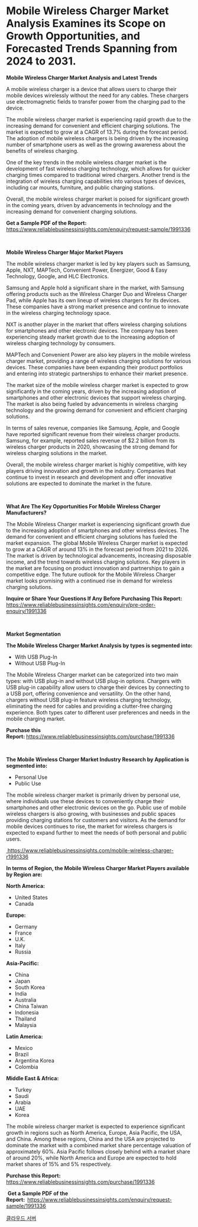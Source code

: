 <p><h1>Mobile Wireless Charger Market Analysis Examines its Scope on Growth Opportunities, and Forecasted Trends Spanning from 2024 to 2031.</h1></p><p><strong>Mobile Wireless Charger Market Analysis and Latest Trends</strong></p>
<p><p>A mobile wireless charger is a device that allows users to charge their mobile devices wirelessly without the need for any cables. These chargers use electromagnetic fields to transfer power from the charging pad to the device.</p><p>The mobile wireless charger market is experiencing rapid growth due to the increasing demand for convenient and efficient charging solutions. The market is expected to grow at a CAGR of 13.7% during the forecast period. The adoption of mobile wireless chargers is being driven by the increasing number of smartphone users as well as the growing awareness about the benefits of wireless charging.</p><p>One of the key trends in the mobile wireless charger market is the development of fast wireless charging technology, which allows for quicker charging times compared to traditional wired chargers. Another trend is the integration of wireless charging capabilities into various types of devices, including car mounts, furniture, and public charging stations.</p><p>Overall, the mobile wireless charger market is poised for significant growth in the coming years, driven by advancements in technology and the increasing demand for convenient charging solutions.</p></p>
<p><strong>Get a Sample PDF of the Report:&nbsp;</strong> <a href="https://www.reliablebusinessinsights.com/enquiry/request-sample/1991336">https://www.reliablebusinessinsights.com/enquiry/request-sample/1991336</a></p>
<p>&nbsp;</p>
<p><strong>Mobile Wireless Charger Major Market Players</strong></p>
<p><p>The mobile wireless charger market is led by key players such as Samsung, Apple, NXT, MAPTech, Convenient Power, Energizer, Good & Easy Technology, Google, and HLC Electronics. </p><p>Samsung and Apple hold a significant share in the market, with Samsung offering products such as the Wireless Charger Duo and Wireless Charger Pad, while Apple has its own lineup of wireless chargers for its devices. These companies have a strong market presence and continue to innovate in the wireless charging technology space.</p><p>NXT is another player in the market that offers wireless charging solutions for smartphones and other electronic devices. The company has been experiencing steady market growth due to the increasing adoption of wireless charging technology by consumers.</p><p>MAPTech and Convenient Power are also key players in the mobile wireless charger market, providing a range of wireless charging solutions for various devices. These companies have been expanding their product portfolios and entering into strategic partnerships to enhance their market presence.</p><p>The market size of the mobile wireless charger market is expected to grow significantly in the coming years, driven by the increasing adoption of smartphones and other electronic devices that support wireless charging. The market is also being fueled by advancements in wireless charging technology and the growing demand for convenient and efficient charging solutions.</p><p>In terms of sales revenue, companies like Samsung, Apple, and Google have reported significant revenue from their wireless charger products. Samsung, for example, reported sales revenue of $2.2 billion from its wireless charger products in 2020, showcasing the strong demand for wireless charging solutions in the market.</p><p>Overall, the mobile wireless charger market is highly competitive, with key players driving innovation and growth in the industry. Companies that continue to invest in research and development and offer innovative solutions are expected to dominate the market in the future.</p></p>
<p>&nbsp;</p>
<p><strong>What Are The Key Opportunities For Mobile Wireless Charger Manufacturers?</strong></p>
<p><p>The Mobile Wireless Charger market is experiencing significant growth due to the increasing adoption of smartphones and other wireless devices. The demand for convenient and efficient charging solutions has fueled the market expansion. The global Mobile Wireless Charger market is expected to grow at a CAGR of around 13% in the forecast period from 2021 to 2026. The market is driven by technological advancements, increasing disposable income, and the trend towards wireless charging solutions. Key players in the market are focusing on product innovation and partnerships to gain a competitive edge. The future outlook for the Mobile Wireless Charger market looks promising with a continued rise in demand for wireless charging solutions.</p></p>
<p><strong>Inquire or Share Your Questions If Any Before Purchasing This Report:</strong> <a href="https://www.reliablebusinessinsights.com/enquiry/pre-order-enquiry/1991336">https://www.reliablebusinessinsights.com/enquiry/pre-order-enquiry/1991336</a></p>
<p>&nbsp;</p>
<p><strong>Market Segmentation</strong></p>
<p><strong>The Mobile Wireless Charger Market Analysis by types is segmented into:</strong></p>
<p><ul><li>With USB Plug-In</li><li>Without USB Plug-In</li></ul></p>
<p><p>The Mobile Wireless Charger market can be categorized into two main types: with USB plug-in and without USB plug-in options. Chargers with USB plug-in capability allow users to charge their devices by connecting to a USB port, offering convenience and versatility. On the other hand, chargers without USB plug-in feature wireless charging technology, eliminating the need for cables and providing a clutter-free charging experience. Both types cater to different user preferences and needs in the mobile charging market.</p></p>
<p><strong>Purchase this Report:&nbsp;</strong><a href="https://www.reliablebusinessinsights.com/purchase/1991336">https://www.reliablebusinessinsights.com/purchase/1991336</a></p>
<p>&nbsp;</p>
<p><strong>The Mobile Wireless Charger Market Industry Research by Application is segmented into:</strong></p>
<p><ul><li>Personal Use</li><li>Public Use</li></ul></p>
<p><p>The mobile wireless charger market is primarily driven by personal use, where individuals use these devices to conveniently charge their smartphones and other electronic devices on the go. Public use of mobile wireless chargers is also growing, with businesses and public spaces providing charging stations for customers and visitors. As the demand for mobile devices continues to rise, the market for wireless chargers is expected to expand further to meet the needs of both personal and public users.</p></p>
<p><a href="https://www.reliablebusinessinsights.com/mobile-wireless-charger-r1991336">&nbsp;https://www.reliablebusinessinsights.com/mobile-wireless-charger-r1991336</a></p>
<p><strong>In terms of Region, the Mobile Wireless Charger Market Players available by Region are:</strong></p>
<p>
    <p> <strong> North America: </strong>
        <ul>
            <li>United States</li>
            <li>Canada</li>
        </ul>
        </p> 
    <p> <strong> Europe: </strong>
        <ul>
            <li>Germany</li>
            <li>France</li>
            <li>U.K.</li>
            <li>Italy</li>
            <li>Russia</li>
        </ul>
        </p> 
    <p> <strong> Asia-Pacific: </strong>
        <ul>
            <li>China</li>
            <li>Japan</li>
            <li>South Korea</li>
            <li>India</li>
            <li>Australia</li>
            <li>China Taiwan</li>
            <li>Indonesia</li>
            <li>Thailand</li>
            <li>Malaysia</li>
        </ul>
        </p> 
    <p> <strong> Latin America: </strong>
        <ul>
            <li>Mexico</li>
            <li>Brazil</li>
            <li>Argentina Korea</li>
            <li>Colombia</li>
        </ul>
        </p> 
    <p> <strong> Middle East & Africa: </strong>
        <ul>
            <li>Turkey</li>
            <li>Saudi</li>
            <li>Arabia</li>
            <li>UAE</li>
            <li>Korea</li>
        </ul>
    </p>
    </p>
<p><p>The mobile wireless charger market is expected to experience significant growth in regions such as North America, Europe, Asia Pacific, the USA, and China. Among these regions, China and the USA are projected to dominate the market with a combined market share percentage valuation of approximately 60%. Asia Pacific follows closely behind with a market share of around 20%, while North America and Europe are expected to hold market shares of 15% and 5% respectively.</p></p>
<p><strong>Purchase this Report: </strong><a href="https://www.reliablebusinessinsights.com/purchase/1991336">https://www.reliablebusinessinsights.com/purchase/1991336</a></p>
<p>&nbsp;<strong>Get a Sample PDF of the Report:&nbsp;&nbsp;</strong><a href="https://www.reliablebusinessinsights.com/enquiry/request-sample/1991336">https://www.reliablebusinessinsights.com/enquiry/request-sample/1991336</a></p>
<p><strong></strong></p>
<p><p><a href="https://github.com/TimmyMann6767/Market-Research-Report-List-2/blob/main/4042846147263.md">클라우드 서버</a></p></p>